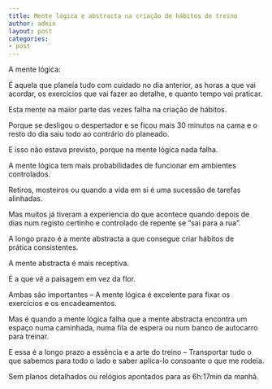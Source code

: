 ```yaml
---
title: Mente lógica e abstracta na criação de hábitos de treino
author: admin
layout: post
categories:
- post
---
```

A mente lógica:

É aquela que planeia tudo com cuidado no dia anterior, as horas a que vai acordar, os exercícios que vai fazer ao detalhe, e quanto tempo vai praticar.

Esta mente na maior parte das vezes falha na criação de hábitos.

Porque se desligou o despertador e se ficou mais 30 minutos na cama e o resto do dia saiu todo ao contrário do planeado.

E isso não estava previsto, porque na mente lógica nada falha.

A mente lógica tem mais probabilidades de funcionar em ambientes controlados.

Retiros, mosteiros ou quando a vida em si é uma sucessão de tarefas alinhadas.

Mas muitos já tiveram a experiencia do que acontece quando depois de dias num registo certinho e controlado de repente se &#8220;sai para a rua&#8221;.

A longo prazo é a mente abstracta a que consegue criar hábitos de prática consistentes.

A mente abstracta é mais receptiva.

É a que vê a paisagem em vez da flor.

Ambas são importantes &#8211; A mente lógica é excelente para fixar os exercícios e os encadeamentos.

Mas é quando a mente lógica falha que a mente abstracta encontra um espaço numa caminhada, numa fila de espera ou num banco de autocarro para treinar.

E essa é a longo prazo a essência e a arte do treino &#8211; Transportar tudo o que sabemos para todo o lado e saber aplica-lo consoante o que me rodeia.

Sem planos detalhados ou relógios apontados para as 6h:17min da manhã.
